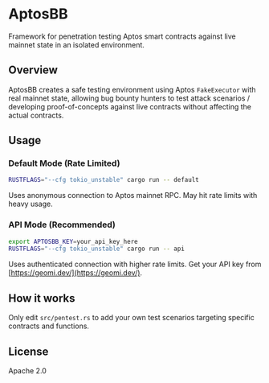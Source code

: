 # AptosBB

Framework for penetration testing Aptos smart contracts against live mainnet state in an isolated environment.

## Overview

AptosBB creates a safe testing environment using Aptos `FakeExecutor` with real mainnet state, allowing bug bounty hunters to test attack scenarios / developing proof-of-concepts against live contracts without affecting the actual contracts.

## Usage

### Default Mode (Rate Limited)
```bash
RUSTFLAGS="--cfg tokio_unstable" cargo run -- default
```
Uses anonymous connection to Aptos mainnet RPC. May hit rate limits with heavy usage.

### API Mode (Recommended) 
```bash
export APTOSBB_KEY=your_api_key_here
RUSTFLAGS="--cfg tokio_unstable" cargo run -- api
```
Uses authenticated connection with higher rate limits. Get your API key from [https://geomi.dev/](https://geomi.dev/).

## How it works

Only edit `src/pentest.rs` to add your own test scenarios targeting specific contracts and functions.

## License

Apache 2.0